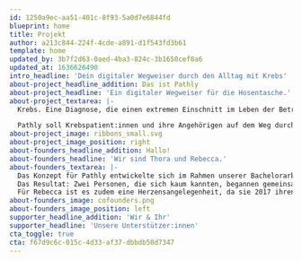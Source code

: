 ```yaml
---
id: 1250a9ec-aa51-401c-8f93-5a0d7e6844fd
blueprint: home
title: Projekt
author: a213c844-224f-4cde-a891-d1f543fd3b61
template: home
updated_by: 3b7f2d63-0aed-4ba3-824c-3b1650cef8a6
updated_at: 1636626490
intro_headline: 'Dein digitaler Wegweiser durch den Alltag mit Krebs'
about-project_headline_addition: Das ist Pathly
about-project_headline: 'Ein digitaler Wegweiser für die Hosentasche.'
about-project_textarea: |-
  Krebs. Eine Diagnose, die einen extremen Einschnitt im Leben der Betroffenen bedeutet. Das Leben ändert sich schlagartig.

  Pathly soll Krebspatient:innen und ihre Angehörigen auf dem Weg durch die Erkrankung begleitet, ihnen dabei hilft, den richtigen Umgang mit der Erkrankung und auch den möglichen Folgen zu finden. Pathly soll informieren, Pathly soll auffangen. Pathly soll Halt gebe, Inspiration und Mut schenken.
about-project_image: ribbons_small.svg
about-project_image_position: right
about-founders_headline_addition: Hallo!
about-founders_headline: 'Wir sind Thora und Rebecca.'
about-founders_textarea: |-
  Das Konzept für Pathly entwickelte sich im Rahmen unserer Bachelorarbeit. Die Idee entstand durch eine Verkettung verschiedener Zufälle: Einem Verein, einer Tram-Fahrt und einem Radiointerview.
  Das Resultat: Zwei Personen, die sich kaum kannten, begannen gemeinsam ein Ziel und einen Wunsch zu verfolgen – eine App zu entwickeln, die Krebspatient:innen in ihrem Alltag unterstützt.
  Für Rebecca ist es zudem eine Herzensangelegenheit, da sie 2017 ihren Papa an Lungenkrebs und 2021 ihren Stiefvater an einen inoperablen Tumor im Kopf verlor. Nur zwei von vielen Gründen, warum es sich um ein Thema handelt, das uns sehr bewegt.
about-founders_image: cofounders.png
about-founders_image_position: left
supporter_headline_addition: 'Wir & Ihr'
supporter_headline: 'Unsere Unterstützer:innen'
cta_toggle: true
cta: f67d9c6c-015c-4d33-af37-dbbdb50d7347
---
```


